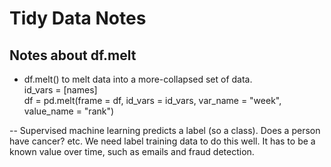 # Tidy Data Notes

## Notes about df.melt
- df.melt() to melt data into a more-collapsed set of data.   
id_vars = [names]  
df = pd.melt(frame = df, id_vars = id_vars, var_name = "week", value_name = "rank")  


-- Supervised machine learning predicts a label (so a class). 
Does a person have cancer? etc.
We need label training data to do this well. It has to be a known value over time, such as emails and fraud detection. 
